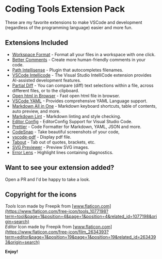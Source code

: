 # Coding Tools Extension Pack

These are my favorite extensions to make VSCode and development (regardless of the programming language) easier and more fun.

## Extensions Included

* [Workspace Format](https://marketplace.visualstudio.com/items?itemName=franneck94.workspace-formatter) - Format all your files in a workspace with one click.
* [Better Comments](https://marketplace.visualstudio.com/items?itemName=aaron-bond.better-comments) - Create more human-friendly comments in your code.
* [Path Intellisense](https://marketplace.visualstudio.com/items?itemName=christian-kohler.path-intellisense) - Plugin that autocompletes filenames.
* [VSCode Intellicode](https://marketplace.visualstudio.com/items?itemName=VisualStudioExptTeam.vscodeintellicode) - The Visual Studio IntelliCode extension provides AI-assisted development features.
* [Partial Diff](https://marketplace.visualstudio.com/items?itemName=ryu1kn.partial-diff) - You can compare (diff) text selections within a file, across different files, or to the clipboard.
* [Open html in Browser](https://marketplace.visualstudio.com/items?itemName=peakchen90.open-html-in-browser) - Fast open html file in browser.
* [VSCode YAML](https://marketplace.visualstudio.com/items?itemName=redhat.vscode-yaml) - Provides comprehensive YAML Language support.
* [Markdown All in One](https://marketplace.visualstudio.com/items?itemName=yzhang.markdown-all-in-one) - Markdown keyboard shortcuts, table of contents, auto preview, and more.
* [Markdown Lint](https://marketplace.visualstudio.com/items?itemName=DavidAnson.vscode-markdownlint) - Markdown linting and style checking.
* [Editor Config](https://marketplace.visualstudio.com/items?itemName=EditorConfig.EditorConfig) - EditorConfig Support for Visual Studio Code.
* [Prettier](https://marketplace.visualstudio.com/items?itemName=EditorConfig.EditorConfig) - Code Formatter for Markdown, YAML, JSON and more.
* [CodeSnap](https://marketplace.visualstudio.com/items?itemName=adpyke.codesnap) -  Take beautiful screenshots of your code,
* [vscode-pdf](https://marketplace.visualstudio.com/items?itemName=albert.TabOut) - Display pdf file.
* [Tabout](https://marketplace.visualstudio.com/items?itemName=tomoki1207.pdf) - Tab out of quotes, brackets, etc.
* [SVG Previewer](https://marketplace.visualstudio.com/items?itemName=vitaliymaz.vscode-svg-previewer) - Preview SVG images.
* [Error Lens](https://marketplace.visualstudio.com/items?itemName=usernamehw.errorlens) - Highlight lines containing diagnostics.

## Want to see your extension added?

Open a PR and I'd be happy to take a look.

## Copyright for the icons

*Tools* Icon made by Freepik from [www.flaticon.com](https://www.flaticon.com/free-icon/tools_1077198?term=tool&page=1&position=4&page=1&position=4&related_id=1077198&origin=search)  
*Editor* Icon made by Freepik from [www.flaticon.com](https://www.flaticon.com/free-icon/film_2634393?term=editor&page=1&position=19&page=1&position=19&related_id=2634393&origin=search)

**Enjoy!**
